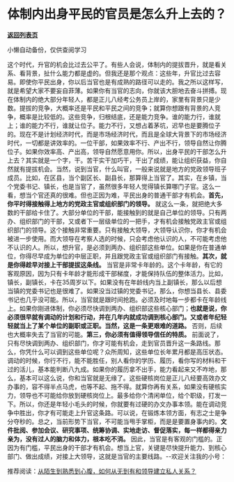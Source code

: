 # 体制内出身平民的官员是怎么升上去的？

[**返回列表页**](/gzh/费曼的小茶馆)

小懒自动备份，仅供查阅学习

这个时代，升官的机会比过去公平了。有些人会说，体制内的提拔晋升，就是看关系、看背景，扯什么能力都是虚的。但我还是那个观点：这些年，升官比过去容易。即使你平民出身，你以后当官也是有成熟的路径可以走的。我之所以这样写，就是希望大家不要妄自菲薄。如果你有当官的志向，你就该大胆地去奋斗拼搏。现在体制内的绝大部分年轻人，都是正儿八经考公务员上岸的，家里有背景只是少数。提拔的竞争，大概率还是平民和平民之间的竞争；就算你想跟有背景的人竞争，概率是比较低的。这些竞争，归根结底，还是能力竞争。谁的能力行，谁就上；谁的能力不行，谁就让位子。能力不行，又想占着茅坑，迟早也是要腾位子的。现在不是计划经济时代，而是市场经济时代，而且是全球大背景下的市场经济时代，一切都是讲效率的。一位干部，如果效率不行、产出不行，领导自然让你腾位子。如果你效率高、产出高，领导自然愿意用你。所以，出身平民的干部怎么升上去？其实就是一个字，干。苦干实干加巧干，干出了成绩，能让组织获益，你自然就有提拔机会。当然，说到当官，什么叫官，一般来说就是地方的党政领导班子成员。比如，在区县，当个副区长、副县长，那算得上当官了。其实，在乡镇，当个党委书记、镇长，也是当官了，虽然很多年轻人觉得镇长算哪门子官。这么一看，想当个官还真的很难。但也正因为难，平民出身的普通干部才有机会。**首先，你平时得接触得上地方的党政主官或组织部门的领导。**
就这么一条，就把绝大多数的干部给卡住了。大部分单位的干部，能接触到的就是自己单位的领导。只有两办、组织部门的干部，又或者下一层级单位的一把手，才有机会接触党政主官或组织部门的领导。这个接触非常重要。只有接触大领导，大领导认识你，你才有机会被进一步使用。而大领导在考察人选的时候，只会考虑他认识的人，不可能考虑他不认识的人。所以，想升官，是必须到两办、组织部这些单位。如果是你在普通单位，你得尽早成为单位的中层正职，并且跟党政主官或组织部门有接触。**其次，就是你得趁早对接上干部提拔这条线。**
当官是非常卡年龄的。这个卡年龄，有它的客观原因，因为只有卡年龄才能形成干部梯度，才能保持队伍的整体活力。比如，镇长，副镇长，卡在35周岁以下。如果没有在年龄线内当上副镇长，那么以后想当镇的党委书记也是很难了。如果没当过镇的党委书记，那么，你想当县长、县委书记也几乎没可能。所以，当官就是跟时间抢跑。必须及时地每一步都卡在年龄线上。如果你刚进体制，你必须尽快调到两办、组织部这些核心部门；**也就是说，你必须很早就有调动的计划和行动，并在几年内就成功调到核心部门。又或者年纪轻轻就当上了某个单位的副职或正职。当然，这是一条更艰难的道路。**
否则，后续也大概率失去了当官的可能。**第三，你必须有值得领导信任的特质。**
前面说了，只有尽快调到两办、组织部门，你才可能有机会，走到官员晋升这一条路线。那么，你凭什么可以调到这些单位呢？众所周知，这些单位长年累月都是高压状态。调动的时候，你行不行，能不能胜任，别人看你的学历、履历，看你写的材料和干过的活儿，基本能判断八九成。如果你的履历拿不出手，能力看起来又不咋地，那么，基本可以这么说，你和当官就是无缘了。这些硬核岗位是正儿八经要高效办文办事的，容不得半点马虎，也等不起、拖不得。就算你再有关系，如果没有硬核实力，领导也不可能给你放到硬核岗位上。最多给你个清闲单位，给个职级，打发一下。所以，你还是年轻小毛头的时候，你就要有过硬的办文办事本领。能在调动竞争中胜出，你才有可能走上升官这条路。可以说，在锻炼本领方面，有志之士是争分夺秒的。总之，当前形势下当官，不可能当甩手掌柜，而是是要置身事内的。**文件批阅、参加会议、研究事项、统筹协调、实地走访、督促落实，每一样都得亲力亲为，没有过人的脑力和体力，根本吃不消。**
因此，当官是有客观的门槛的。正因为有门槛，平民出身的干部才有机会。想当上官，关键是尽快提升能力、到核心部门、做出成绩，对接上大领导，这就是当官的主要线路。\--欢迎关注我的小号：

推荐阅读：[从陌生到熟悉到心腹，如何从无到有和领导建立私人关系？](http://mp.weixin.qq.com/s?__biz=MzkzMDM0NzA3Mw==&mid=2247488623&idx=2&sn=2ace232507083cb19301623821a77d21&chksm=c27af541f50d7c57eb1941a2e6af44ae94193309b1225ad111f1848374ef86e358ef0b7ab916&scene=21#wechat_redirect)

